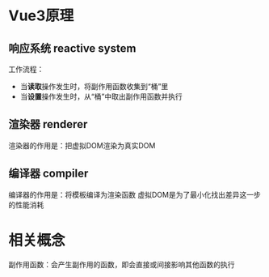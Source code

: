 # Vue3原理

## 响应系统 reactive system
工作流程：
- 当**读取**操作发生时，将副作用函数收集到“桶”里
- 当**设置**操作发生时，从“桶”中取出副作用函数并执行


## 渲染器 renderer
渲染器的作用是：把虚拟DOM渲染为真实DOM

## 编译器 compiler
编译器的作用是：将模板编译为渲染函数
虚拟DOM是为了最小化找出差异这一步的性能消耗


# 相关概念
副作用函数：会产生副作用的函数，即会直接或间接影响其他函数的执行
